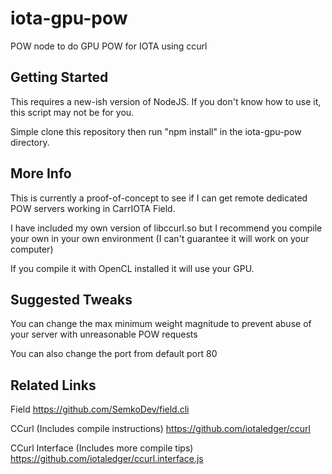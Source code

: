 # iota-gpu-pow
POW node to do GPU POW for IOTA using ccurl

## Getting Started

This requires a new-ish version of NodeJS.  If you don't know how to use it, this script may not be for you.

Simple clone this repository then run "npm install" in the iota-gpu-pow directory.

## More Info
This is currently a proof-of-concept to see if I can get remote dedicated POW servers working in CarrIOTA Field.

I have included my own version of libccurl.so but I recommend you compile your own in your own environment (I can't guarantee it will work on your computer)

If you compile it with OpenCL installed it will use your GPU.

## Suggested Tweaks

You can change the max minimum weight magnitude to prevent abuse of your server with unreasonable POW requests

You can also change the port from default port 80

## Related Links

Field
https://github.com/SemkoDev/field.cli

CCurl (Includes compile instructions)
https://github.com/iotaledger/ccurl

CCurl Interface (Includes more compile tips)
https://github.com/iotaledger/ccurl.interface.js
